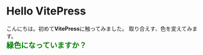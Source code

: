 # Hello VitePress

こんにちは。初めて<b>VitePress</b>に触ってみました。
取り合えす、色を変えてみます。  
<span style="color: green;font-size: 1.2rem;font-weight:bold">緑色になっていますか？　</span>

